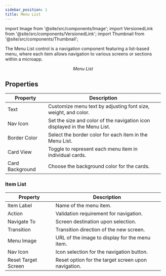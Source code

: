 ```yaml
---
sidebar_position: 1
title: Menu List
---
```


import Image from '@site/src/components/Image';
import VersionedLink from '@site/src/components/VersionedLink';
import Thumbnail from '@site/src/components/Thumbnail';

The Menu List control is a navigation component featuring a list-based menu, where each item allows navigation to various screens or sections within a microapp.

<figure>
  <Thumbnail src="/img/reference/controls/menu-list/preview.jpeg" alt="Menu List" />
  <figcaption align="center"><i>Menu List</i></figcaption>
</figure>

## Properties

| Property           | Description                                                              |
|--------------------|--------------------------------------------------------------------------|
| Text           | Customize menu text by adjusting font size, weight, and color.            |
| Nav Icon       | Set the size and color of the navigation icon displayed in the Menu List. |
| Border Color   | Select the border color for each item in the Menu List.                   |
| Card View      | Toggle to represent each menu item in individual cards.                   |
| Card Background| Choose the background color for the cards.                                |

### Item List


| Property              | Description                                                         |
|-----------------------|---------------------------------------------------------------------|
| Item Label            | Name of the menu item.                                              |
| Action                | Validation requirement for navigation.                               |
| Navigate To           | Screen destination upon selection.                                   |
| Transition            | Transition direction of the new screen.                              |
| Menu Image            | URL of the image to display for the menu item.                       |
| Nav Icon              | Icon selection for the navigation button.                            |
| Reset Target Screen   | Reset option for the target screen upon navigation.                  |
